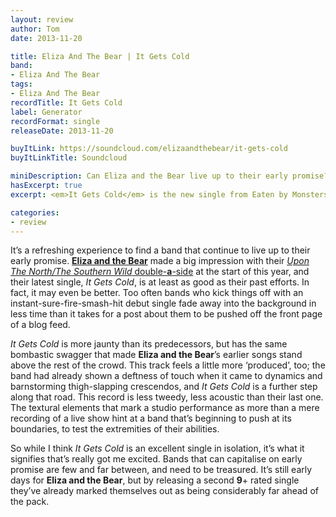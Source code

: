 ```yaml
---
layout: review
author: Tom
date: 2013-11-20

title: Eliza And The Bear | It Gets Cold
band:
- Eliza And The Bear
tags:
- Eliza And The Bear
recordTitle: It Gets Cold
label: Generator
recordFormat: single
releaseDate: 2013-11-20

buyItLink: https://soundcloud.com/elizaandthebear/it-gets-cold
buyItLinkTitle: Soundcloud

miniDescription: Can Eliza and the Bear live up to their early promise?
hasExcerpt: true
excerpt: <em>It Gets Cold</em> is the new single from Eaten by Monsters favourites <strong>Eliza and the Bear</strong>, and it&#8217;s just as good as their last one.

categories:
- review
---
```


It’s a refreshing experience to find a band that continue to live up to their early promise. [**Eliza and the Bear**](http://elizaandthebear.com/) made a big impression with their [*Upon The North/The Southern Wild* double-**a**-side](http://eatenbymonsters/review/the-southern-wild-upon-the-north-eliza-and-the-bear/) at the start of this year, and their latest single, *It Gets Cold*, is at least as good as their past efforts. In fact, it may even be better. Too often bands who kick things off with an instant-sure-fire-smash-hit debut single fade away into the background in less time than it takes for a post about them to be pushed off the front page of a blog feed.

*It Gets Cold* is more jaunty than its predecessors, but has the same bombastic swagger that made **Eliza and the Bear**’s earlier songs stand above the rest of the crowd. This track feels a little more ‘produced’, too; the band had already shown a deftness of touch when it came to dynamics and barnstorming thigh-slapping crescendos, and *It Gets Cold* is a further step along that road. This record is less tweedy, less acoustic than their last one. The textural elements that mark a studio performance as more than a mere recording of a live show hint at a band that’s beginning to push at its boundaries, to test the extremities of their abilities.

So while I think *It Gets Cold* is an excellent single in isolation, it’s what it signifies that’s really got me excited. Bands that can capitalise on early promise are few and far between, and need to be treasured. It’s still early days for **Eliza and the Bear**, but by releasing a second **9**+ rated single they’ve already marked themselves out as being considerably far ahead of the pack.


